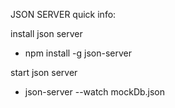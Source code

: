 JSON SERVER quick info:

install json server
- npm install -g json-server

start json server
- json-server --watch mockDb.json